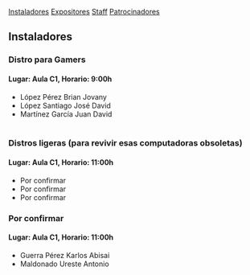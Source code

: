 [Instaladores](./instaladores.md) [Expositores](./expositores) [Staff](./staff.md) [Patrocinadores](./patrocinadores.md)

## Instaladores

### Distro para Gamers
#### Lugar: Aula C1, Horario: 9:00h
- López Pérez Brian Jovany
- López Santiago José David
- Martínez García Juan David<br><br>

### Distros ligeras (para revivir esas computadoras obsoletas)
#### Lugar: Aula C1, Horario: 11:00h
- Por confirmar
- Por confirmar
- Por confirmar

### Por confirmar
#### Lugar: Aula C1, Horario: 11:00h
- Guerra Pérez Karlos Abisai
- Maldonado Ureste Antonio
